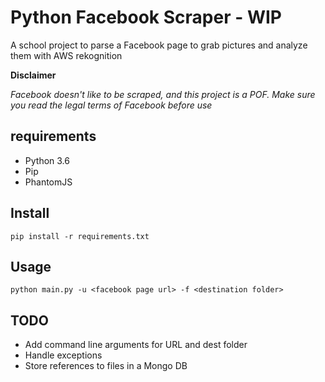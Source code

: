 # Python Facebook Scraper - WIP

A school project to parse a Facebook page to grab pictures and analyze them with AWS rekognition

__Disclaimer__

_Facebook doesn't like to be scraped, and this project is a POF. Make sure you read the legal terms of Facebook before use_

## requirements

- Python 3.6
- Pip
- PhantomJS

## Install

`pip install -r requirements.txt`

## Usage

`python main.py -u <facebook page url> -f <destination folder>`

## TODO

- Add command line arguments for URL and dest folder
- Handle exceptions
- Store references to files in a Mongo DB
